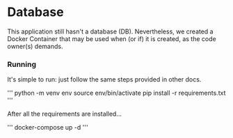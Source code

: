 # Database

This application still hasn't a database (DB). Nevertheless, we created a Docker Container that may be used when (or if) it is created, as the code owner(s) demands.

### Running

It's simple to run: just follow the same steps provided in other docs.

'''
python -m venv env
source env/bin/activate
pip install -r requirements.txt
'''

After all the requirements are installed...

'''
docker-compose up -d
'''